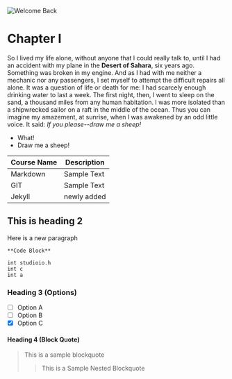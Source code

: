 ![Welcome Back](https://image.shutterstock.com/image-photo/welcome-back-words-written-notebook-600w-1730651737.jpg)

# Chapter I

So I lived my life alone, without anyone that I could really talk to, until I had an accident with my plane in the **Desert of Sahara**, six years ago. Something was broken in my engine. And as I had with me neither a mechanic nor any passengers, I set myself to attempt the difficult repairs all alone. It was a question of life or death for me: I had scarcely enough drinking water to last a week.
The first night, then, I went to sleep on the sand, a thousand miles from any human habitation. I was more isolated than a shipwrecked sailor on a raft in the middle of the ocean. Thus you can imagine my amazement, at sunrise, when I was awakened by an odd little voice. It said:
_If you please--draw me a sheep!_

- What!
- Draw me a sheep!

|Course Name| Description|
|-----|-----|
|Markdown| Sample Text|
|GIT |Sample Text|
|Jekyll | newly added


## This is heading 2

Here is a new paragraph

```
**Code Block**

int studioio.h
int c
int a

```

### Heading 3 (Options)

- [ ] Option A
- [ ] Option B
- [x] Option C 

#### Heading 4 (Block Quote)

> This is
> a sample blockquote
>
> > This is a Sample Nested
> > Blockquote
